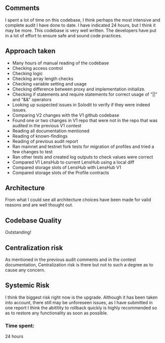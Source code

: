 ## Comments
I spent a lot of time on this codebase, I think perhaps the most intensive and complete audit I have done to date. I have indicated 24 hours, but I think it may be more.
This codebase is very well written. The developers have put in a lot of effort to ensure safe and sound code practices.

## Approach taken
- Many hours of manual reading of the codebase
- Checking access control
- Checking logic
- Checking array length checks
- Checking variable setting and usage
- Checking difference between proxy and implementation initialize.
- Checking if statements and require statements for correct usage of  "||" and  "&&" operators
- Looking up suspected issues in Solodit to verify if they were indeed issues.
- Comparing V2 changes with the V1 github codebase
- Found one or two changes in V1 repo that were not in the repo that was audited in the previous V1 contest
- Reading all documentation mentioned 
- Reading of known-findings
- Reading of previous audit report
- Ran mainnet and testnet fork tests for migration of profiles and tried a few changes to test
- Ran other tests and created log outputs to check values were correct
- Compared V1 LensHub to current LensHub using a local diff
- Compared storage slots of LensHub with LensHub V1
- Compared storage slots of the Profile contracts

## Architecture
From what I could see all architecture choices have been made for valid reasons and are well thought out.

## Codebase Quality
Outstanding!

## Centralization risk
As mentioned in the previous audit comments and in the contest documentation, Centralization risk is there but not to such a degree as to cause any concern.

## Systemic Risk
I think the biggest risk right now is the upgrade. Although it has been taken into account, there still may be unforeseen issues, as I have submitted in one report I think the abitltity to rollback quickly is highly recommended so as to restore any functionality as soon as possible.

### Time spent:
24 hours